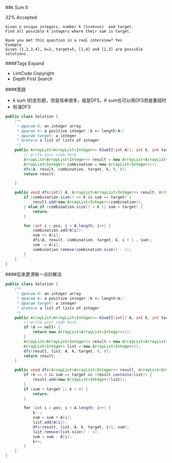##k Sum II

32% Accepted

	Given n unique integers, number k (1<=k<=n)  and target.
	Find all possible k integers where their sum is target.

	Have you met this question in a real interview? Yes
	Example
	Given [1,2,3,4], k=2, target=5, [1,4] and [2,3] are possible solutions.

####Tags Expand
- LintCode Copyright
- Depth First Search

####思路
- k sum I的变形题，但是简单很多，就是DFS，K sum也可以用DFS但是要超时
- 标准DFS


```java
public class Solution {
    /**
     * @param A: an integer array.
     * @param k: a positive integer (k <= length(A))
     * @param target: a integer
     * @return a list of lists of integer
     */
    public ArrayList<ArrayList<Integer>> kSumII(int A[], int k, int target) {
        // write your code here
        ArrayList<ArrayList<Integer>> result = new ArrayList<ArrayList<Integer>>();
        ArrayList<Integer> combination = new ArrayList<Integer>();
        dfs(A, result, combination, target, k, 0, 0);
        return result;

    }

    public void dfs(int[] A, ArrayList<ArrayList<Integer>> result, ArrayList<Integer> combination, int target, int k, int pos, int sum) {
        if (combination.size() == k && sum == target) {
            result.add(new ArrayList<Integer>(combination));
        } else if (combination.size() > k || sum > target) {
            return;
        }

        for (int i = pos; i < A.length; i++) {
            combination.add(A[i]);
            sum += A[i];
            dfs(A, result, combination, target, k, i + 1 , sum);
            sum -= A[i];
            combination.remove(combination.size() - 1);
        }
    }
}


```

####后来更清晰一点的解法
```java
public class Solution {
    /**
     * @param A: an integer array.
     * @param k: a positive integer (k <= length(A))
     * @param target: a integer
     * @return a list of lists of integer
     */
    public ArrayList<ArrayList<Integer>> kSumII(int[] A, int k, int target) {
        // write your code here
        if (A == null) {
            return new ArrayList<ArrayList<Integer>>();
        }
        ArrayList<ArrayList<Integer>> result = new ArrayList<ArrayList<Integer>>();
        ArrayList<Integer> list = new ArrayList<Integer>();
        dfs(result, list, A, k, target, 0, 0);
        return result;
    }

    public void dfs(ArrayList<ArrayList<Integer>> result, ArrayList<Integer> list, int[] A, int k, int target, int pos, int sum) {
        if (k == 0 && sum == target && !result.contains(list)) {
            result.add(new ArrayList<Integer>(list));
        }
        if (sum > target || k < 0) {
            return;
        }

        for (int i = pos; i < A.length; i++) {
            k--;
            sum = sum + A[i];
            list.add(A[i]);
            dfs(result, list, A, k, target, i+1, sum);
            list.remove(list.size() - 1);
            sum = sum - A[i];
            k++;
        }
    }
}
```
